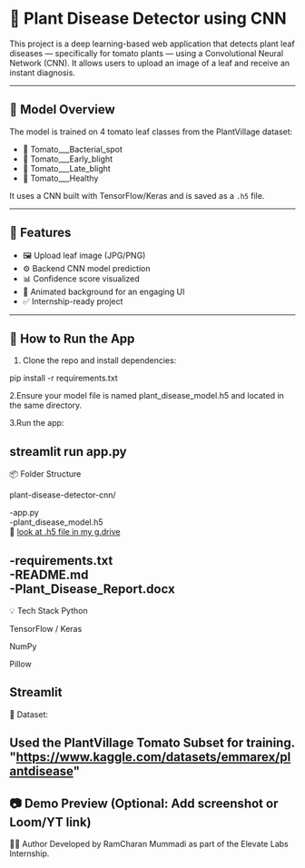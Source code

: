 # 🌿 Plant Disease Detector using CNN

This project is a deep learning-based web application that detects plant leaf diseases — specifically for tomato plants — using a Convolutional Neural Network (CNN). It allows users to upload an image of a leaf and receive an instant diagnosis.

---

## 🧠 Model Overview

The model is trained on 4 tomato leaf classes from the PlantVillage dataset:
- 🍅 Tomato___Bacterial_spot
- 🍅 Tomato___Early_blight
- 🍅 Tomato___Late_blight
- 🌿 Tomato___Healthy

It uses a CNN built with TensorFlow/Keras and is saved as a `.h5` file.

---

## 🎯 Features

- 🖼 Upload leaf image (JPG/PNG)
- ⚙️ Backend CNN model prediction
- 📊 Confidence score visualized
- 🎨 Animated background for an engaging UI
- ✅ Internship-ready project

---

## 🚀 How to Run the App

1. Clone the repo and install dependencies:

pip install -r requirements.txt

2.Ensure your model file is named plant_disease_model.h5 and located in the same directory.

3.Run the app:

streamlit run app.py
---
📦 Folder Structure

 plant-disease-detector-cnn/

 -app.py                    
 -plant_disease_model.h5  
 🔗 [look at .h5 file in my g.drive](https://drive.google.com/file/d/14cNgD7qwyJUySj4DzG-wZ8vp84mWeGi-/view?usp=drive_link)
 
 -requirements.txt          
 -README.md                 
 -Plant_Disease_Report.docx 
---
💡 Tech Stack
Python

TensorFlow / Keras

NumPy

Pillow

Streamlit
---
📌 Dataset:

 Used the PlantVillage Tomato Subset for training.
   "https://www.kaggle.com/datasets/emmarex/plantdisease"
---


📷 Demo Preview
(Optional: Add screenshot or Loom/YT link)
---
👨‍💻 Author
Developed by RamCharan Mummadi as part of the Elevate Labs Internship.
